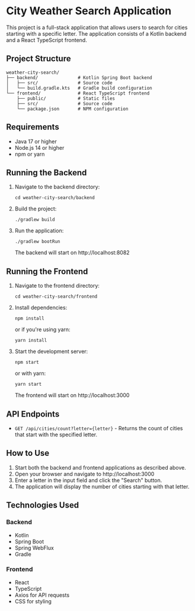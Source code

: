 # City Weather Search Application

This project is a full-stack application that allows users to search for cities starting with a specific letter. The application consists of a Kotlin backend and a React TypeScript frontend.

## Project Structure

```
weather-city-search/
├── backend/               # Kotlin Spring Boot backend
│   ├── src/               # Source code
│   └── build.gradle.kts   # Gradle build configuration
└── frontend/              # React TypeScript frontend
    ├── public/            # Static files
    ├── src/               # Source code
    └── package.json       # NPM configuration
```

## Requirements

- Java 17 or higher
- Node.js 14 or higher
- npm or yarn

## Running the Backend

1. Navigate to the backend directory:
   ```
   cd weather-city-search/backend
   ```

2. Build the project:
   ```
   ./gradlew build
   ```

3. Run the application:
   ```
   ./gradlew bootRun
   ```

   The backend will start on http://localhost:8082

## Running the Frontend

1. Navigate to the frontend directory:
   ```
   cd weather-city-search/frontend
   ```

2. Install dependencies:
   ```
   npm install
   ```
   or if you're using yarn:
   ```
   yarn install
   ```

3. Start the development server:
   ```
   npm start
   ```
   or with yarn:
   ```
   yarn start
   ```

   The frontend will start on http://localhost:3000

## API Endpoints

- `GET /api/cities/count?letter={letter}` - Returns the count of cities that start with the specified letter.

## How to Use

1. Start both the backend and frontend applications as described above.
2. Open your browser and navigate to http://localhost:3000
3. Enter a letter in the input field and click the "Search" button.
4. The application will display the number of cities starting with that letter.

## Technologies Used

### Backend
- Kotlin
- Spring Boot
- Spring WebFlux
- Gradle

### Frontend
- React
- TypeScript
- Axios for API requests
- CSS for styling